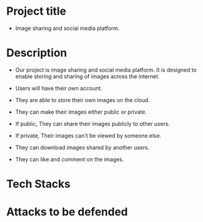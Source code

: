 # Project title

- Image sharing and social media platform.

# Description

- Our project is image sharing and social media platform.
  It is designed to enable storing and sharing of images across the internet.

- Users will have their own account.
- They are able to store their own images
  on the cloud.
- They can make their images either public or private.
- If public, They can share their images publicly to other users.
- If private, Their images can't be viewed by someone else.
- They can download images shared by another users.
- They can like and comment on the images.

# Tech Stacks

# Attacks to be defended
